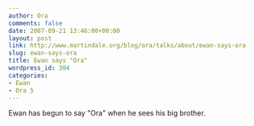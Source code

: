 ```yaml
---
author: Ora
comments: false
date: 2007-09-21 13:46:00+00:00
layout: post
link: http://www.martindale.org/blog/ora/talks/about/ewan-says-ora
slug: ewan-says-ora
title: Ewan says "Ora"
wordpress_id: 304
categories:
- Ewan
- Ora 5
---
```


Ewan has begun to say "Ora" when he sees his big brother.
